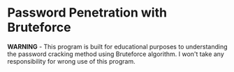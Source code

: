 # Password Penetration with Bruteforce
**WARNING** - This program is built for educational purposes to understanding the password cracking method using Bruteforce algorithm. I won't take any responsibility for wrong use of this program.